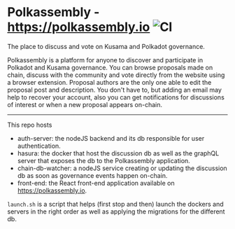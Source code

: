 # Polkassembly - https://polkassembly.io ![CI](https://github.com/Premiurly/polkassembly/workflows/CI/badge.svg?branch=master)
The place to discuss and vote on Kusama and Polkadot governance.

Polkassembly is a platform for anyone to discover and participate in Polkadot and Kusama governance. You can browse proposals made on chain, discuss with the community and vote directly from the website using a browser extension. Proposal authors are the only one able to edit the proposal post and description. You don't have to, but adding an email may help to recover your account, also you can get notifications for discussions of interest or when a new proposal appears on-chain.

---

This repo hosts 
- auth-server: the nodeJS backend and its db responsible for user authentication.
- hasura: the docker that host the discussion db as well as the graphQL server that exposes the db to the Polkassembly application.
- chain-db-watcher: a nodeJS service creating or updating the discussion db as soon as governance events happen on-chain.
- front-end: the React front-end application available on https://polkassembly.io.

`launch.sh` is a script that helps (first stop and then) launch the dockers and servers in the right order as well as applying the migrations for the different db.
